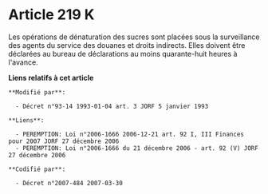 # Article 219 K

Les opérations de dénaturation des sucres sont placées sous la surveillance des agents du service des douanes et droits
indirects. Elles doivent être déclarées au bureau de déclarations au moins quarante-huit heures à l'avance.

**Liens relatifs à cet article**

	**Modifié par**:

	  - Décret n°93-14 1993-01-04 art. 3 JORF 5 janvier 1993

	**Liens**:

	  - PEREMPTION: Loi n°2006-1666 2006-12-21 art. 92 I, III Finances pour 2007 JORF 27 décembre 2006
	  - PEREMPTION: Loi n°2006-1666 du 21 décembre 2006 - art. 92 (V) JORF 27 décembre 2006

	**Codifié par**:

	  - Décret n°2007-484 2007-03-30
